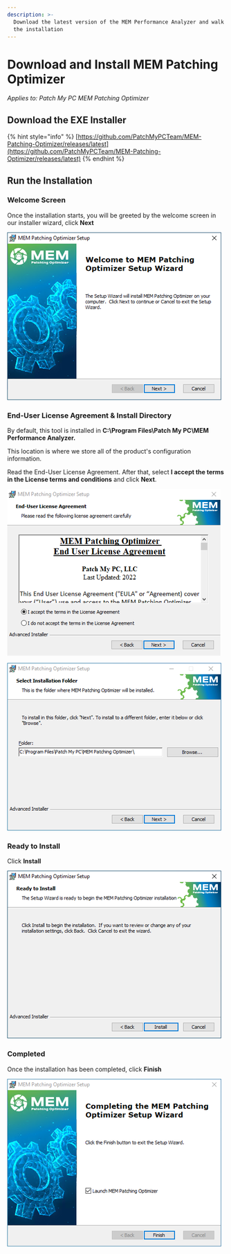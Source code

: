 ```yaml
---
description: >-
  Download the latest version of the MEM Performance Analyzer and walk through
  the installation
---
```


# Download and Install MEM Patching Optimizer

_Applies to: Patch My PC MEM Patching Optimizer_

## Download the EXE Installer

{% hint style="info" %}
[https://github.com/PatchMyPCTeam/MEM-Patching-Optimizer/releases/latest](https://github.com/PatchMyPCTeam/MEM-Patching-Optimizer/releases/latest)
{% endhint %}

## Run the Installation

### Welcome Screen

Once the installation starts, you will be greeted by the welcome screen in our installer wizard, click **Next**

![](/_images/Start.png "")

### **End-User License Agreement & Install Directory**

By default, this tool is installed in **C:\Program Files\Patch My PC\MEM Performance Analyzer.**

This location is where we store all of the product's configuration information.

Read the End-User License Agreement. After that, select **I accept the terms in the License terms and conditions** and click **Next**.

![](/_images/EULA%20%281%29.png "")

![](/_images/Install_Dir.png "")

### Ready to Install

Click **Install**

![](/_images/Install.png "")

### Completed

Once the installation has been completed, click **Finish**

![](/_images/Finish.png "")
